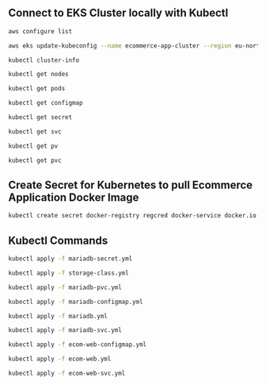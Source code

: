 ## Connect to EKS Cluster locally with Kubectl 
```sh
aws configure list 
```

```sh
aws eks update-kubeconfig --name ecommerce-app-cluster --region eu-north-1
```

```sh
kubectl cluster-info
```

```sh
kubectl get nodes 
```

```sh
kubectl get pods
```

```sh
kubectl get configmap
```

```sh
kubectl get secret
```

```sh
kubectl get svc
```

```sh
kubectl get pv
```

```sh
kubectl get pvc
```

## Create Secret for Kubernetes to pull Ecommerce Application Docker Image
```sh
kubectl create secret docker-registry regcred docker-service docker.io docker-username tomiwa97 docker-password ************************************
```

## Kubectl Commands
```sh
kubectl apply -f mariadb-secret.yml 
```

```sh
kubectl apply -f storage-class.yml 
```

```sh
kubectl apply -f mariadb-pvc.yml 
``` 

```sh
kubectl apply -f mariadb-configmap.yml 
```

```sh
kubectl apply -f mariadb.yml 
```

```sh
kubectl apply -f mariadb-svc.yml 
```

```sh
kubectl apply -f ecom-web-configmap.yml 
```

```sh
kubectl apply -f ecom-web.yml 
```

```sh
kubectl apply -f ecom-web-svc.yml 
```